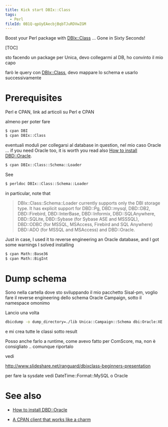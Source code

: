 ```yaml
---
title: Kick start DBIx::Class
tags:
  - Perl
fileId: 0B1Q-qpUyEAecbjBqbTJuRDVwZGM
---
```


Boost your Perl package with [DBIx::Class][1] ... Gone in Sixty Seconds!

<!--more-->

[TOC]

sto facendo un package per Unica, devo collegarmi al DB, ho convinto il mio capo

farò le query con [DBIx::Class][2], devo mappare lo schema e usarlo successivamente

# Prerequisites

Perl e CPAN, link ad articoli su Perl e CPAN

almeno per poter fare

```bash
$ cpan DBI
$ cpan DBIx::Class
```

eventuali moduli per collegarsi al database in question, nel mio caso Oracle ... if you need Oracle too, it is worth you read also [How to install DBD::Oracle][3].

```bash
$ cpan DBIx::Class::Schema::Loader
```

See

```bash
$ perldoc DBIx::Class::Schema::Loader
```

in particular, note that

> DBIx::Class::Schema::Loader currently supports only the DBI storage type. It has explicit support for DBD::Pg, DBD::mysql, DBD::DB2, DBD::Firebird, DBD::InterBase, DBD::Informix, DBD::SQLAnywhere, DBD::SQLite, DBD::Sybase (for Sybase ASE and MSSSQL), DBD::ODBC (for MSSQL, MSAccess, Firebird and SQL Anywhere) DBD::ADO (for MSSQL and MSAccess) and DBD::Oracle. 

Just in case, I used it to reverse engineering an Oracle database, and I got some warnings I solved installing

```bash
$ cpan Math::Base36
$ cpan Math::BigInt
```

# Dump schema

Sono nella cartella dove sto sviluppando il mio pacchetto Sisal-pm, voglio fare il reverse engineering dello schema Oracle Campaign, sotto il namespace omonimo

Lancio una volta

```bash
dbicdump -o dump_directory=./lib Unica::Campaign::Schema dbi:Oracle:XE user pass
```

e mi crea tutte le classi sotto result

Posso anche farlo a runtime, come avevo fatto per ComScore, ma, non è consigliato .. comunque riportalo

vedi

http://www.slideshare.net/ranguard/dbixclass-beginners-presentation

per fare la sysdate vedi DateTime::Format::MySQL o Oracle

# See also

* [How to install DBD::Oracle][4]
* [A CPAN client that works like a charm][5]


  [1]: http://www.dbix-class.org/
  [2]: http://www.dbix-class.org/
  [3]: http://blog.g14n.info/2013/07/how-to-install-dbdoracle.html
  [4]: http://blog.g14n.info/2013/07/how-to-install-dbdoracle.html
  [5]: http://blog.g14n.info/2014/03/a-cpan-client-that-works-like-charm.html

